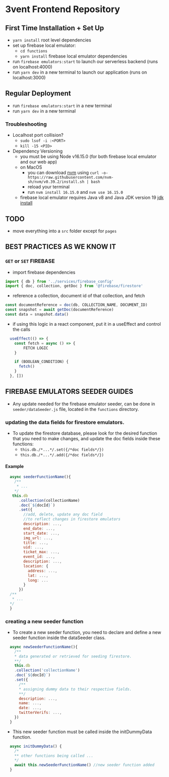 # 3vent Frontend Repository

## First Time Installation + Set Up

- `yarn install` root level dependencies
- set up firebase local emulator:
  - `cd functions`
  - `yarn install` firebase local emulator dependencies
- run `firebase emulators:start` to launch our serverless backend (runs on localhost:4000)
- run `yarn dev` in a new terminal to launch our application (runs on localhost:3000)

## Regular Deployment

- run `firebase emulators:start` in a new terminal
- run `yarn dev` in a new terminal

### Troubleshooting

- Localhost port collision?
  - `sudo lsof -i :<PORT>`
  - `kill -15 <PID>`
- Dependency Versioning
  - you must be using Node v16.15.0 (for both firebase local emulator and our web app)
  - on MacOS
    - you can download [nvm](https://github.com/nvm-sh/nvm) using `curl -o- https://raw.githubusercontent.com/nvm-sh/nvm/v0.39.2/install.sh | bash`
    - reload your terminal
    - run `nvm install 16.15.0` and `nvm use 16.15.0`
  - firebase local emulator requires Java v8 and Java JDK version 19 [jdk install](https://www.oracle.com/java/technologies/downloads/#jdk19-mac)

## TODO

- move everything into a `src` folder except for `pages`

## BEST PRACTICES AS WE KNOW IT

### `GET` or `SET` FIREBASE

- import firebase dependencies

```javascript
import { db } from '../services/firebase_config'
import { doc, collection, getDoc } from '@firebase/firestore'
```

- reference a collection, document id of that collection, and fetch

```javascript
const documentReference = doc(db, COLLECTION_NAME, DOCUMENT_ID)
const snapshot = await getDoc(documentReference)
const data = snapshot.data()
```

- if using this logic in a react component, put it in a useEffect and control the calls

```javascript
  useEffect(() => {
    const fetch = async () => {
        FETCH LOGIC
    }

    if (BOOLEAN_CONDITION) {
      fetch()
    }
  }, [])
```

## FIREBASE EMULATORS SEEDER GUIDES
- Any update needed for the firebase emulator seeder, can be
  done in `seeder/dataSeeder.js` file, located in the 
  `functions` directory.

### updating the data fields for firestore emulators.
- To update the firestore database, please look for the desired function that you need to make changes, and update the doc fields inside these functions:  
    - `this.db./*...*/.set({/*doc fields*/})`
    - `this.db./*...*/.add({/*doc fields*/})`

#### Example
```javascript
  async seederFunctionName(){
    /**
     * ...
    */
   this.db
      .collection(collectionName)
      .doc(`${docId}`)
      .set({
        //add, delete, update any doc field
        //to reflect changes in firestore emulators
        description: ...,
        end_date: ...,
        start_date: ...,
        img_url: ...,
        title: ...,
        uid: ...,
        ticket_max: ...,
        event_id: ...,
        description: ...,
        location: {
          address: ...,
          lat: ...,
          long: ...
        }
      })
  /**
   * ...
  */
  }
```

### creating a new seeder function
- To create a new seeder function, you need to declare and define
  a new seeder function inside the dataSeeder class.

```javascript
  async newSeederFunctionName(){
    /**
    * data generated or retrieved for seeding firestore.
    **/
    this.db
    .collection('collectionName')
    .doc(`${docId}`)
    .set({
      /**
      * assigning dummy data to their respective fields.
      **/
      description: ...,
      name: ...,
      date: ...,
      twitterVerifs: ...,
    })
  }
```

- This new seeder function must be called inside the initDummyData function.
```javascript
  async initDummyData() {
    /*
    ** other functions being called ...
    */
    await this.newSeederFunctionName() //new seeder function added
  }
```
